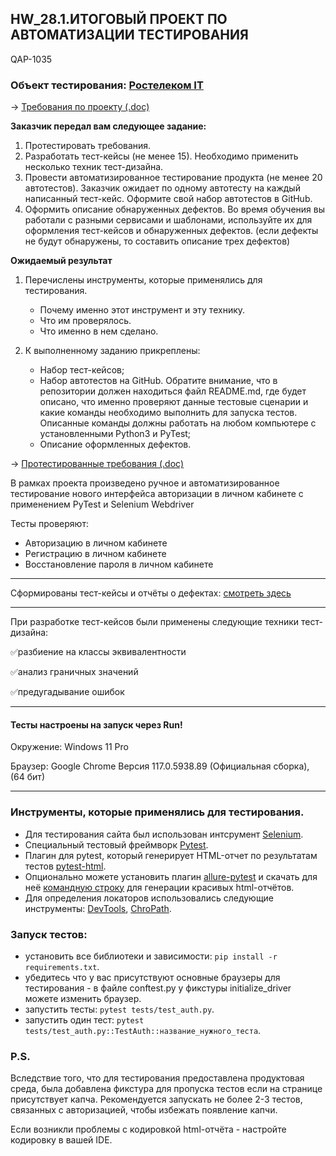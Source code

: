 ## HW_28.1.ИТОГОВЫЙ ПРОЕКТ ПО АВТОМАТИЗАЦИИ ТЕСТИРОВАНИЯ
QAP-1035
### Объект тестирования: [Ростелеком IT](https://b2c.passport.rt.ru)

→ [Требования по проекту (.doc)](https://docs.google.com/document/d/18DggAU8-W1-TEcbM9WgnG_L3YDF8uFKQrAS7rjS9w2g/edit?usp=sharing)

**Заказчик передал вам следующее задание:**

1. Протестировать требования.
2. Разработать тест-кейсы (не менее 15). Необходимо применить несколько техник тест-дизайна.
3. Провести автоматизированное тестирование продукта (не менее 20 автотестов). Заказчик ожидает по одному автотесту на каждый написанный тест-кейс. Оформите свой набор автотестов в GitHub.
4. Оформить описание обнаруженных дефектов. Во время обучения вы работали с разными сервисами и шаблонами, используйте их для оформления тест-кейсов и обнаруженных дефектов. (если дефекты не будут обнаружены, то составить описание трех дефектов)

**Ожидаемый результат**

1. Перечислены инструменты, которые применялись для тестирования.

   * Почему именно этот инструмент и эту технику.
   * Что им проверялось.
   * Что именно в нем сделано.
   
2. К выполненному заданию прикреплены:

   * Набор тест-кейсов;
   * Набор автотестов на GitHub. Обратите внимание, что в репозитории должен находиться файл README.md, где будет описано, что именно проверяют данные тестовые сценарии и какие команды необходимо выполнить для запуска тестов. Описанные команды должны работать на любом компьютере с установленными Python3 и PyTest;
   * Описание оформленных дефектов.

→ [Протестированные требования (.doc)](https://docs.google.com/document/d/1CGkBrCJ-5bS-VqMzsyX0Xakinjvp4bG6-4LIPTXHYEs/edit?usp=sharing)

В рамках проекта произведено ручное и автоматизированное тестирование нового интерфейса авторизации в личном кабинете с применением PyTest и Selenium Webdriver

Тесты проверяют:
* Авторизацию в личном кабинете
* Регистрацию в личном кабинете
* Восстановление пароля в личном кабинете
___
Сформированы тест-кейсы и отчёты о дефектах: [смотреть здесь](https://docs.google.com/spreadsheets/d/1045_wAYBXBWABqTyiGLeQmq2eslhoFgMuW6y5fRI29o/edit?usp=sharing)
___
При разработке тест-кейсов были применены следующие техники тест-дизайна:

✅разбиение на классы эквивалентности

✅анализ граничных значений

✅предугадывание ошибок
___
#### Тесты настроены на запуск через Run!

Окружение: Windows 11 Pro

Браузер: Google Chrome Версия 117.0.5938.89 (Официальная сборка), (64 бит)
***
### Инструменты, которые применялись для тестирования.

* Для тестирования сайта был использован 
интсрумент [Selenium](https://www.selenium.dev/).
* Специальный тестовый фреймворк [Pytest](https://docs.pytest.org/).
* Плагин для pytest, который генерирует HTML-отчет по результатам тестов [pytest-html](https://pytest-html.readthedocs.io/en/latest/).
* Опционально можете установить плагин [allure-pytest](https://pypi.org/project/allure-pytest/) и скачать для неё [командную строку](https://repo.maven.apache.org/maven2/io/qameta/allure/allure-commandline/) для генерации красивых html-отчётов.
* Для определения локаторов использовались 
следующие инструменты: [DevTools](https://developer.chrome.com/docs/devto), [ChroPath](https://chrome.google.com/webstore/detail/chropath/ljngjbnaijcbncmcnjfhigebomdlkcjo).

### Запуск тестов:
* установить все библиотеки и зависимости: `pip install -r requirements.txt`.
* убедитесь что у вас присутствуют основные браузеры для тестирования - в файле conftest.py у фикстуры initialize_driver можете изменить браузер.
* запустить тесты: `pytest tests/test_auth.py`.
* запустить один тест: `pytest tests/test_auth.py::TestAuth::название_нужного_теста`.

### P.S.
Вследствие того, что для тестирования предоставлена продуктовая среда, была добавлена фикстура для пропуска тестов если на странице присутствует капча. Рекомендуется запускать не более 2-3 тестов, связанных с авторизацией, чтобы избежать появление капчи.

Если возникли проблемы с кодировкой html-отчёта - настройте кодировку в вашей IDE.


